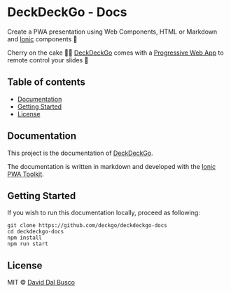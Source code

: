 # DeckDeckGo - Docs

Create a PWA presentation using Web Components, HTML or Markdown and [Ionic](http://ionicframework.com) components 🚀

Cherry on the cake 🍒🎂 [DeckDeckGo] comes with a [Progressive Web App](https://deckdeckgo.app) to remote control your slides 📱

## Table of contents

- [Documentation](#documentation)
- [Getting Started](#getting-started)
- [License](#license)

## Documentation

This project is the documentation of [DeckDeckGo].

The documentation is written in markdown and developed with the [Ionic PWA Toolkit](https://ionicframework.com/pwa/toolkit).

## Getting Started

If you wish to run this documentation locally, proceed as following:

```
git clone https://github.com/deckgo/deckdeckgo-docs
cd deckdeckgo-docs
npm install
npm run start
```
 
## License

MIT © [David Dal Busco](mailto:david.dalbusco@outlook.com)

[DeckDeckGo]: https://deckdeckgo.com
